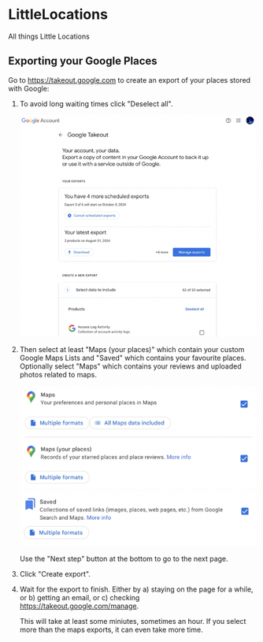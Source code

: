 # LittleLocations

All things Little Locations

## Exporting your Google Places

Go to https://takeout.google.com to create an export of your places stored with Google:

1. To avoid long waiting times click "Deselect all".

   ![Takeout Page](img/takeout_page.png)

2. Then select at least "Maps (your places)" which contain your custom Google Maps Lists and "Saved" which contains your favourite places. Optionally select "Maps" which contains your reviews and uploaded photos related to maps.

   ![Takeout Page](img/takeout_maps.png)
   ![Takeout Page](img/takeout_saved.png)

   Use the "Next step" button at the bottom to go to the next page.

3. Click "Create export".

4. Wait for the export to finish. Either by
   a) staying on the page for a while, or
   b) getting an email, or
   c) checking https://takeout.google.com/manage.

   This will take at least some miniutes, sometimes an hour. If you select more than the maps exports, it can even take more time.
